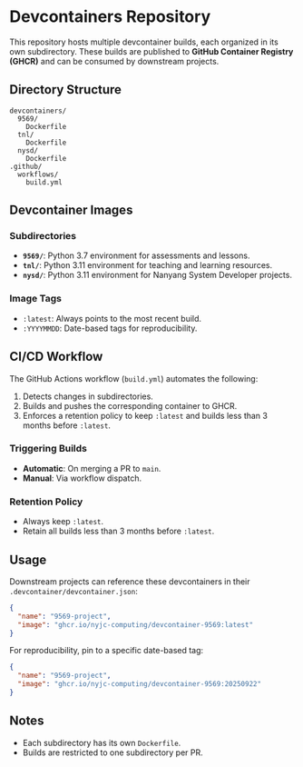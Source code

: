 # Devcontainers Repository

This repository hosts multiple devcontainer builds, each organized in its own subdirectory. These builds are published to **GitHub Container Registry (GHCR)** and can be consumed by downstream projects.

## Directory Structure

```
devcontainers/
  9569/
    Dockerfile
  tnl/
    Dockerfile
  nysd/
    Dockerfile
.github/
  workflows/
    build.yml
```

## Devcontainer Images

### Subdirectories

- **`9569/`**: Python 3.7 environment for assessments and lessons.
- **`tnl/`**: Python 3.11 environment for teaching and learning resources.
- **`nysd/`**: Python 3.11 environment for Nanyang System Developer projects.

### Image Tags

- `:latest`: Always points to the most recent build.
- `:YYYYMMDD`: Date-based tags for reproducibility.

## CI/CD Workflow

The GitHub Actions workflow (`build.yml`) automates the following:

1. Detects changes in subdirectories.
2. Builds and pushes the corresponding container to GHCR.
3. Enforces a retention policy to keep `:latest` and builds less than 3 months before `:latest`.

### Triggering Builds

- **Automatic**: On merging a PR to `main`.
- **Manual**: Via workflow dispatch.

### Retention Policy

- Always keep `:latest`.
- Retain all builds less than 3 months before `:latest`.

## Usage

Downstream projects can reference these devcontainers in their `.devcontainer/devcontainer.json`:

```json
{
  "name": "9569-project",
  "image": "ghcr.io/nyjc-computing/devcontainer-9569:latest"
}
```

For reproducibility, pin to a specific date-based tag:

```json
{
  "name": "9569-project",
  "image": "ghcr.io/nyjc-computing/devcontainer-9569:20250922"
}
```

## Notes

- Each subdirectory has its own `Dockerfile`.
- Builds are restricted to one subdirectory per PR.
